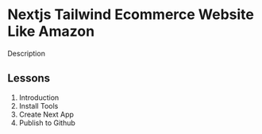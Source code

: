 # Nextjs Tailwind Ecommerce Website Like Amazon

Description
## Lessons

1. Introduction
2. Install Tools
3. Create Next App
4. Publish to Github
